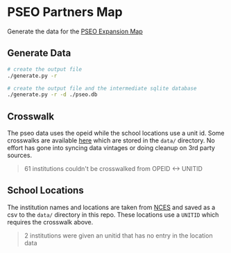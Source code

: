 # PSEO Partners Map

Generate the data for the [PSEO Expansion Map](https://observablehq.com/@jodyhoonstarr/pseo-expansion-2024-update)

## Generate Data

```sh
# create the output file
./generate.py -r

# create the output file and the intermediate sqlite database
./generate.py -r -d ./pseo.db
```

## Crosswalk

The pseo data uses the opeid while the school locations use a unit id. Some crosswalks are available [here](https://collegescorecard.ed.gov/data/) which are stored in the `data/` directory. No effort has gone into syncing data vintages or doing cleanup on 3rd party sources.

> 61 institutions couldn't be crosswalked from OPEID <-> UNITID

## School Locations

The institution names and locations are taken from [NCES](https://nces.ed.gov/programs/edge/geographic/schoollocations) and saved as a csv to the `data/` directory in this repo. These locations use a `UNITID` which requires the crosswalk above.

> 2 institutions were given an unitid that has no entry in the location data
